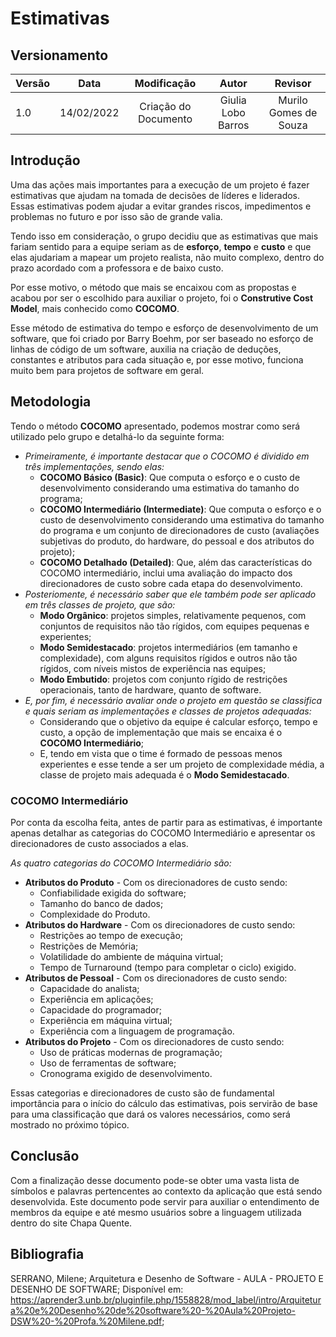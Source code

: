 # Estimativas

## Versionamento

| Versão | Data       | Modificação          | Autor                        |Revisor|
| ------ | :--------: | :------------------: | :--------------------------: | :---: |
| 1.0    | 14/02/2022 | Criação do Documento | Giulia Lobo Barros | Murilo Gomes de Souza |

<!-- NÃO ESQUECER DE ADICIONAR AO "/_sidebar.md" -->

## Introdução

Uma das ações mais importantes para a execução de um projeto é fazer estimativas que ajudam na tomada de decisões de líderes e liderados. Essas estimativas podem ajudar a evitar grandes riscos, impedimentos e problemas no futuro e por isso são de grande valia.

Tendo isso em consideração, o grupo decidiu que as estimativas que mais fariam sentido para a equipe seriam as de **esforço**, **tempo** e **custo** e que elas ajudariam a mapear um projeto realista, não muito complexo, dentro do prazo acordado com a professora e de baixo custo.

Por esse motivo, o método que mais se encaixou com as propostas e acabou por ser o escolhido para auxiliar o projeto, foi o **Construtive Cost Model**, mais conhecido como **COCOMO**.

Esse método de estimativa do tempo e esforço de desenvolvimento de um software, que foi criado por Barry Boehm, por ser baseado no esforço de linhas de código de um software, auxilia na criação de deduções, constantes e atributos para cada situação e, por esse motivo, funciona muito bem para projetos de software em geral.

## Metodologia

Tendo o método **COCOMO** apresentado, podemos mostrar como será utilizado pelo grupo e detalhá-lo da seguinte forma:

* *Primeiramente, é importante destacar que o COCOMO é dividido em três implementações, sendo elas:*
    * **COCOMO Básico (Basic)**: Que computa o esforço e o custo de desenvolvimento considerando uma estimativa do tamanho do programa;
    * **COCOMO Intermediário (Intermediate)**: Que computa o esforço e o custo de desenvolvimento considerando uma estimativa do tamanho do programa e um conjunto de direcionadores de custo (avaliações subjetivas do produto, do hardware, do pessoal e dos atributos do projeto);
    * **COCOMO Detalhado (Detailed)**: Que, além das características do COCOMO intermediário, inclui uma avaliação do impacto dos direcionadores de custo sobre cada etapa do desenvolvimento.
* *Posteriomente, é necessário saber que ele também pode ser aplicado em três classes de projeto, que são:*
    * **Modo Orgânico**: projetos simples, relativamente pequenos, com conjuntos de requisitos não tão rígidos, com equipes pequenas e experientes;
    * **Modo Semidestacado**: projetos intermediários (em tamanho e complexidade), com alguns requisitos rígidos e outros não tão rígidos, com níveis mistos de experiência nas equipes;
    * **Modo Embutido**: projetos com conjunto rígido de restrições operacionais, tanto de hardware, quanto de software.
* *E, por fim, é necessário avaliar onde o projeto em questão se classifica e quais seriam as implementações e classes de projetos adequadas:*
    * Considerando que o objetivo da equipe é calcular esforço, tempo e custo, a opção de implementação que mais se encaixa é o **COCOMO Intermediário**;
    * E, tendo em vista que o time é formado de pessoas menos experientes e esse tende a ser um projeto de complexidade média, a classe de projeto mais adequada é o **Modo Semidestacado**.

### COCOMO Intermediário

Por conta da escolha feita, antes de partir para as estimativas, é importante apenas detalhar as categorias do COCOMO Intermediário e apresentar os direcionadores de custo associados a elas.

*As quatro categorias do COCOMO Intermediário são:*
* **Atributos do Produto** - Com os direcionadores de custo sendo:
    * Confiabilidade exigida do software;
    * Tamanho do banco de dados;
    * Complexidade do Produto.
* **Atributos do Hardware** - Com os direcionadores de custo sendo:
    * Restrições ao tempo de execução;
    * Restrições de Memória;
    * Volatilidade do ambiente de máquina virtual;
    * Tempo de Turnaround (tempo para completar o ciclo) exigido.
* **Atributos de Pessoal** - Com os direcionadores de custo sendo:
    * Capacidade do analista;
    * Experiência em aplicações;
    * Capacidade do programador;
    * Experiência em máquina virtual;
    * Experiência com a linguagem de programação.
* **Atributos do Projeto** - Com os direcionadores de custo sendo:
    * Uso de práticas modernas de programação;
    * Uso de ferramentas de software;
    * Cronograma exigido de desenvolvimento.

Essas categorias e direcionadores de custo são de fundamental importância para o início do cálculo das estimativas, pois servirão de base para uma classificação que dará os valores necessários, como será mostrado no próximo tópico.

## Conclusão

Com a finalização desse documento pode-se obter uma vasta lista de símbolos e palavras pertencentes ao contexto da aplicação que está sendo desenvolvida. Este documento pode servir para auxiliar o entendimento de membros da equipe e até mesmo usuários sobre a linguagem utilizada dentro do site Chapa Quente.

## Bibliografia

SERRANO, Milene; Arquitetura e Desenho de Software - AULA - PROJETO E DESENHO DE SOFTWARE; Disponível em: https://aprender3.unb.br/pluginfile.php/1558828/mod_label/intro/Arquitetura%20e%20Desenho%20de%20software%20-%20Aula%20Projeto-DSW%20-%20Profa.%20Milene.pdf;
